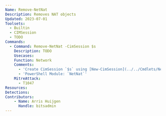 ```yaml
---
Name: Remove-NetNat
Description: Removes NAT objects
Updated: 2023-07-01
Toolsets:
  - Builtin
  - CIMSession
  - TODO
Commands:
  - Command: Remove-NetNat -CimSession $s
    Description: TODO
    Usecases:
    Function: Network
    Comments:
      - 'Create CimSession `$s` using [New-CimSession](../../Cmdlets/New-CimSession/)'
      - 'PowerShell Module: `NetNat`'
    MitreAttack:
      - T1047
Resources:
Detections:
Contributors:
    - Name: Arris Huijgen
      Handle: bitsadmin
---
```

